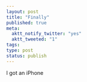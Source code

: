 ```yaml
---
layout: post
title: "Finally"
published: true
meta:
  aktt_notify_twitter: "yes"
  aktt_tweeted: "1"
tags:
type: post
status: publish
---
```

I got an iPhone
